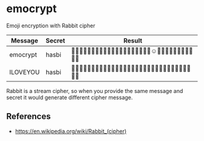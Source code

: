 # emocrypt
Emoji encryption with Rabbit cipher

| Message | Secret | Result |
|---|---|---|
| emocrypt | hasbi | 🤒😵🤨😚😁😐🤕😉🤮🥴🙁🤐😎😙😑😛😃🥳🤠😶☺🤥😆😎😆😘🙂🤓😎😒😘🤫 |
| ILOVEYOU | hasbi | 🤒😵🤨😚😁😐🤕😉🤮🥴😕🤨😘🤭🤢😚😆😁😘😀😆🤨😅🤑😌😎😋🤮😗😄😒😬 |

Rabbit is a stream cipher, so when you provide the same message and secret it would generate different cipher message.

## References
* https://en.wikipedia.org/wiki/Rabbit_(cipher)